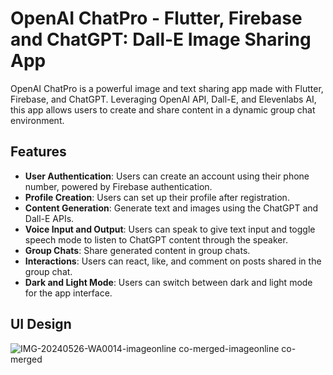 # OpenAI ChatPro - Flutter, Firebase and ChatGPT: Dall-E Image Sharing App

OpenAI ChatPro is a powerful image and text sharing app made with Flutter, Firebase, and ChatGPT. Leveraging OpenAI API, Dall-E, and Elevenlabs AI, this app allows users to create and share content in a dynamic group chat environment.

## Features

- **User Authentication**: Users can create an account using their phone number, powered by Firebase authentication.
- **Profile Creation**: Users can set up their profile after registration.
- **Content Generation**: Generate text and images using the ChatGPT and Dall-E APIs.
- **Voice Input and Output**: Users can speak to give text input and toggle speech mode to listen to ChatGPT content through the speaker.
- **Group Chats**: Share generated content in group chats.
- **Interactions**: Users can react, like, and comment on posts shared in the group chat.
- **Dark and Light Mode**: Users can switch between dark and light mode for the app interface.

## UI Design

![IMG-20240526-WA0014-imageonline co-merged-imageonline co-merged](https://github.com/offfahad/openai-chatpro/assets/19569802/815f4090-e34f-4014-ace5-239f2642f07a)
